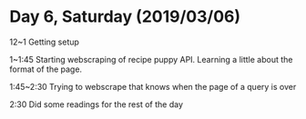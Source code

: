 # Day 6, Saturday (2019/03/06)

12~1 Getting setup

1~1:45 Starting webscraping of recipe puppy API. Learning a little about the format of the page. 

1:45~2:30 Trying to webscrape that knows when the page of a query is over

2:30 Did some readings for the rest of the day